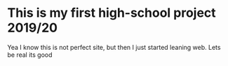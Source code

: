 # This is my first high-school project 2019/20

Yea I know this is not perfect site, but then I just started leaning web. Lets be real its good 
